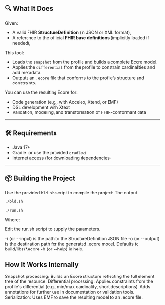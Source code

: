 ## 🔍 What It Does

Given:
- A valid FHIR **StructureDefinition** (in JSON or XML format),
- A reference to the official **FHIR base definitions** (implicitly loaded if needed),

This tool:
- Loads the `snapshot` from the profile and builds a complete Ecore model.
- Applies the `differential` from the profile to constrain cardinalities and add metadata.
- Outputs an `.ecore` file that conforms to the profile’s structure and constraints.

You can use the resulting Ecore for:
- Code generation (e.g., with Acceleo, Xtend, or EMF)
- DSL development with Xtext
- Validation, modeling, and transformation of FHIR-conformant data

---

## 🛠 Requirements

- Java 17+
- Gradle (or use the provided `gradlew`)
- Internet access (for downloading dependencies)

---

## 📦 Building the Project

Use the provided `bld.sh` script to compile the project:
The output 

```bash
./bld.sh
```
```
./run.sh
```

Where:

Edit the run.sh script to supply the parameters.

-i (or --input) is the path to the StructureDefinition JSON file
-o (or --output) is the destination path for the generated .ecore model. Defaults to build/libs/*.ecore
-h (or --help) is help.

## How It Works Internally

Snapshot processing:
Builds an Ecore structure reflecting the full element tree of the resource.
Differential processing:
Applies constraints from the profile's differential (e.g., min/max cardinality, short descriptions).
Adds annotations for further use in documentation or validation tools.
Serialization:
Uses EMF to save the resulting model to an .ecore file.